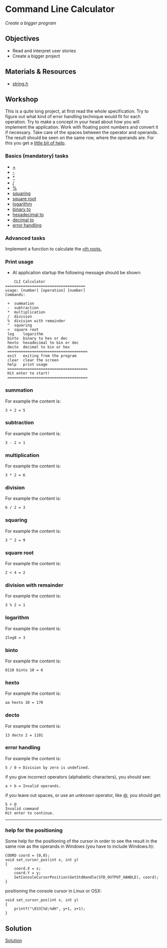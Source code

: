 # Command Line Calculator
*Create a bigger program*

## Objectives
 - Read and interpret user stories
 - Create a bigger project


## Materials & Resources

- [string.h](https://www.tutorialspoint.com/c_standard_library/string_h.htm)

## Workshop
This is a quite long project, at first read the whole specification. Try to figure out what kind of error handling technique would fit for each operation. Try to make a concept in your head about how you will implement the application. Work with floating point numbers and convert it if necessary. Take care of the spaces between the operator and operands. The result should be seen on the same row, where the operands are. For this you get a [little bit of help](#help-for-the-positioning).

### Basics (mandatory) tasks
- [+](#user-content-summation)
- [-](#user-content-subtraction)
- [*](#user-content-multiplication)
- [/](#user-content-division)
- [%](#user-content-division-with-remainder)
- [squaring](#user-content-squaring)
- [square root](#user-content-square-root)
- [logarithm](#user-content-logarithm)
- [binary to](#user-content-binto)
- [hexadecimal to](#user-content-hexto)
- [decimal to](#user-content-decto)
- [error handling](#user-content-error-handling)

### Advanced tasks

Implement a function to calculate the [`n`th roots.](https://en.wikipedia.org/wiki/Nth_root)

### Print usage
 - At application startup the following message should be shown:

```
	CLI Calculator
====================================
usage: [number] [operation] [number]
Commands:

 +	summation
 -	subtraction
 *	multiplication
 /	division
 %	division with remainder
 ^	squaring
 <	square root
 log	logarithm
 binto	binary to hex or dec
 hexto	hexadecimal to bin or dec
 decto	decimal to bin or hex
 ====================================
 exit	exiting from the program
 clear	clear the screen
 help	print usage
 ====================================
 Hit enter to start!
 ====================================
 ```

### summation

For example the content is:

```
3 + 2 = 5
```

### subtraction


For example the content is:

```
3 - 2 = 1
```

### multiplication

For example the content is:

```
3 * 2 = 6
```

### division

For example the content is:

```
6 / 2 = 3
```

### squaring

For example the content is:

```
3 ^ 2 = 9
```

### square root

For example the content is:

```
2 < 4 = 2
```

### division with remainder

For example the content is:

```
3 % 2 = 1
```

### logarithm

For example the content is:

```
2log8 = 3
```


### binto

For example the content is:

```
0110 binto 10 = 6
```

### hexto

For example the content is:

```
aa hexto 10 = 170
```

### decto

For example the content is:

```
13 decto 2 = 1101
```


### error handling

For example the content is:

```
5 / 0 = Division by zero is undefined.
```
if you give incorrect operators (alphabetic characters), you should see:
```
a + b = Invalid operands.
```
if you leave out spaces, or use an unknown operator, like @, you should get:
```
5 + @
Invalid command
Hit enter to continue.
```
---
### help for the positioning

Some help for the positioning of the cursor in order to see the result in the same row as the operands in Windows (you have to include Windows.h):
```
COORD coord = {0,0};
void set_cursor_pos(int x, int y)
{
	coord.X = x;
	coord.Y = y;
	SetConsoleCursorPosition(GetStdHandle(STD_OUTPUT_HANDLE), coord);
}
```

positioning the console cursor in Linux or OSX:
```
void set_cursor_pos(int x, int y)
{
	printf("\033[%d;%dH", y+1, x+1);
}
```


## Solution
[Solution](#)

